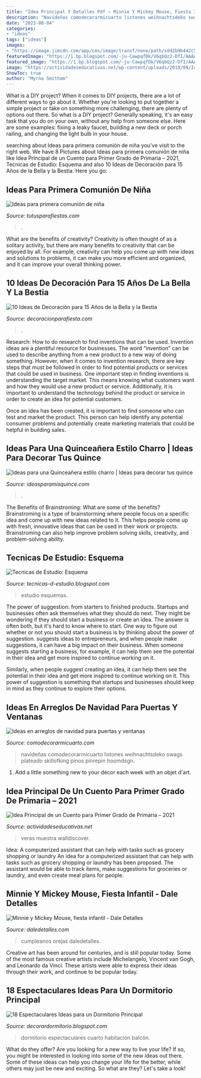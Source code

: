 ```yaml
---
title: "Idea Principal Y Detalles Pdf ~ Minnie Y Mickey Mouse, Fiesta Infantil"
description: "Navideñas comodecorarmicuarto listones weihnachtsdeko swags plateado skillofking pinos pinrepin hoomdsgn"
date: "2023-08-04"
categories:
- "ideas"
tags: ["ideas"]
images:
- "https://image.jimcdn.com/app/cms/image/transf/none/path/sdd2b9b442c59d78e/image/ia1c0d52800aed88a/version/1606677683/arreglo-para-quinceañera-de-la-bella-y-la-bestia.jpg"
featuredImage: "https://1.bp.blogspot.com/-ju-CawpqfDk/V6qbQz2-DfI/AAAAAAAABFo/lwqDxkc8EYwMJC-5vPJqFLO4oNWE5BRrwCLcB/s1600/master-bedroom-1.jpeg"
featured_image: "https://1.bp.blogspot.com/-ju-CawpqfDk/V6qbQz2-DfI/AAAAAAAABFo/lwqDxkc8EYwMJC-5vPJqFLO4oNWE5BRrwCLcB/s1600/master-bedroom-1.jpeg"
image: "https://actividadeseducativas.net/wp-content/uploads/2019/09/Idea-Principal-de-un-Cuento-para-Primer-Grado-de-Primaria.jpg"
ShowToc: true
author: "Myrna Smitham"
---
```



What is a DIY project?
When it comes to DIY projects, there are a lot of different ways to go about it. Whether you're looking to put together a simple project or take on something more challenging, there are plenty of options out there. So what is a DIY project? Generally speaking, it's an easy task that you do on your own, without any help from someone else. Here are some examples: fixing a leaky faucet, building a new deck or porch railing, and changing the light bulb in your house.

	

		
searching about Ideas para primera comunión de niña you've visit to the right web. We have 8 Pictures about Ideas para primera comunión de niña like Idea Principal de un Cuento para Primer Grado de Primaria – 2021, Tecnicas de Estudio: Esquema and also 10 Ideas de Decoración para 15 Años de la Bella y la Bestia. Here you go:
		
    
## Ideas Para Primera Comunión De Niña

<img loading=lazy src="https://tutusparafiestas.com/wp-content/uploads/2017/09/ideas-para-primera-comunion-de-nina-15.jpg" onerror="this.onerror=null;this.src='https://tse2.mm.bing.net/th?id=OIP.Ye2u41sxfD0fDG1Ba2qifgDBFC&amp;pid=15.1';" alt="Ideas para primera comunión de niña">

_Source: tutusparafiestas.com_

>. 

	

What are the benefits of creativity?
Creativity is often thought of as a solitary activity, but there are many benefits to creativity that can be enjoyed by all. For example, creativity can help you come up with new ideas and solutions to problems, it can make you more efficient and organized, and it can improve your overall thinking power.

    
## 10 Ideas De Decoración Para 15 Años De La Bella Y La Bestia

<img loading=lazy src="https://image.jimcdn.com/app/cms/image/transf/none/path/sdd2b9b442c59d78e/image/ia1c0d52800aed88a/version/1606677683/arreglo-para-quinceañera-de-la-bella-y-la-bestia.jpg" onerror="this.onerror=null;this.src='https://tse2.mm.bing.net/th?id=OIP.W-nbBV33XDYYmfsv6bDItwHaIj&amp;pid=15.1';" alt="10 Ideas de Decoración para 15 Años de la Bella y la Bestia">

_Source: decoracionparafiesta.com_

>. 

	

Research: How to do research to find inventions that can be used.
Invention ideas are a plentiful resource for businesses. The word “invention” can be used to describe anything from a new product to a new way of doing something. However, when it comes to invention research, there are key steps that must be followed in order to find potential products or services that could be used in business. 
One important step in finding inventions is understanding the target market. This means knowing what customers want and how they would use a new product or service. Additionally, it is important to understand the technology behind the product or service in order to create an idea for potential customers. 

Once an idea has been created, it is important to find someone who can test and market the product. This person can help identify any potential consumer problems and potentially create marketing materials that could be helpful in building sales.

    
## Ideas Para Una Quinceañera Estilo Charro | Ideas Para Decorar Tus Quince

<img loading=lazy src="https://ideasparamisquince.com/wp-content/uploads/2019/01/pastel-de-xv-anos-estilo-charro-2-768x958.jpg" onerror="this.onerror=null;this.src='https://tse3.mm.bing.net/th?id=OIP.eZAFXoxvk9a0uuGRnrrmeQHaJP&amp;pid=15.1';" alt="Ideas para una Quinceañera estilo charro | Ideas para decorar tus quince">

_Source: ideasparamisquince.com_

>. 

	

The Benefits of Brainstroming: What are some of the benefits?
Brainstroming is a type of brainstorming where people focus on a specific idea and come up with new ideas related to it. This helps people come up with fresh, innovative ideas that can be used in their work or projects. Brainstroming can also help improve problem solving skills, creativity, and problem-solving ability.

    
## Tecnicas De Estudio: Esquema

<img loading=lazy src="http://1.bp.blogspot.com/_hho3yZPD71Y/S9oyjWfL56I/AAAAAAAAABA/xLQT0T1Lqdk/w1200-h630-p-k-no-nu/esquemas.bmp" onerror="this.onerror=null;this.src='https://tse2.mm.bing.net/th?id=OIP.1W6bV3SE-QaQgbw7x3FqRQHaD4&amp;pid=15.1';" alt="Tecnicas de Estudio: Esquema">

_Source: tecnicas-d-estudio.blogspot.com_

>estudio esquemas. 

	

The power of suggestion: from starters to finished products.
Startups and businesses often ask themselves what they should do next. They might be wondering if they should start a business or create an idea. The answer is often both, but it's hard to know where to start. One way to figure out whether or not you should start a business is by thinking about the power of suggestion. 
 suggests ideas to entrepreneurs, and when people make suggestions, it can have a big impact on their business. When someone suggests starting a business, for example, it can help them see the potential in their idea and get more inspired to continue working on it. 

Similarly, when people suggest creating an idea, it can help them see the potential in their idea and get more inspired to continue working on it. This power of suggestion is something that startups and businesses should keep in mind as they continue to explore their options.

    
## Ideas En Arreglos De Navidad Para Puertas Y Ventanas

<img loading=lazy src="https://comodecorarmicuarto.com/wp-content/uploads/2018/12/decoracion-con-arreglos-de-navidad-para-puertas.jpg" onerror="this.onerror=null;this.src='https://tse3.mm.bing.net/th?id=OIP.0vSvWviw2_VBhJYoMM6kawAAAA&amp;pid=15.1';" alt="Ideas en arreglos de navidad para puertas y ventanas">

_Source: comodecorarmicuarto.com_

>navideñas comodecorarmicuarto listones weihnachtsdeko swags plateado skillofking pinos pinrepin hoomdsgn. 

	

1. Add a little something new to your décor each week with an objet d'art.

    
## Idea Principal De Un Cuento Para Primer Grado De Primaria – 2021

<img loading=lazy src="https://actividadeseducativas.net/wp-content/uploads/2019/09/Idea-Principal-de-un-Cuento-para-Primer-Grado-de-Primaria.jpg" onerror="this.onerror=null;this.src='https://tse1.mm.bing.net/th?id=OIP.m9WO0M2N2J-YwBl8DfduywHaFU&amp;pid=15.1';" alt="Idea Principal de un Cuento para Primer Grado de Primaria – 2021">

_Source: actividadeseducativas.net_

>veras muestra walldiscover. 

	

Idea: A computerized assistant that can help with tasks such as grocery shopping or laundry
An idea for a computerized assistant that can help with tasks such as grocery shopping or laundry has been proposed. The assistant would be able to track items, make suggestions for groceries or laundry, and even create meal plans for people.

    
## Minnie Y Mickey Mouse, Fiesta Infantil - Dale Detalles

<img loading=lazy src="https://i0.wp.com/www.daledetalles.com/wp-content/uploads/2016/08/minnie-y-mickey-mouse19.jpg" onerror="this.onerror=null;this.src='https://tse1.mm.bing.net/th?id=OIP.KmPBzK0bwvW4W5afH3pf7wHaFj&amp;pid=15.1';" alt="Minnie y Mickey Mouse, fiesta infantil - Dale Detalles">

_Source: daledetalles.com_

>cumpleanos orejas daledetalles. 

	

Creative art has been around for centuries, and is still popular today. Some of the most famous creative artists include Michelangelo, Vincent van Gogh, and Leonardo da Vinci. These artists were able to express their ideas through their work, and continue to be popular today.

    
## 18 Espectaculares Ideas Para Un Dormitorio Principal

<img loading=lazy src="https://1.bp.blogspot.com/-ju-CawpqfDk/V6qbQz2-DfI/AAAAAAAABFo/lwqDxkc8EYwMJC-5vPJqFLO4oNWE5BRrwCLcB/s1600/master-bedroom-1.jpeg" onerror="this.onerror=null;this.src='https://tse4.mm.bing.net/th?id=OIP.aCNSYadhNIOjFIVfW6tuVgHaFj&amp;pid=15.1';" alt="18 Espectaculares Ideas para un Dormitorio Principal">

_Source: decorardormitorio.blogspot.com_

>dormitorio espectaculares cuarto habitación balcón. 

	

What do they offer?
Are you looking for a new way to live your life? If so, you might be interested in looking into some of the new ideas out there. Some of these ideas can help you change your life for the better, while others may just be new and exciting. So what are they? Let's take a look!

